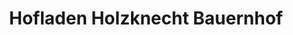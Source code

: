 ---
title: "Hofladen Holzknecht Bauernhof"
url: /tarrenz/hofladen-holzknecht-bauernhof/
shop: Hofladen
---